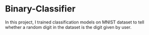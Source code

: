 # Binary-Classifier
In this project, I trained classification models on MNIST dataset to tell whether a random digit in the dataset is the digit given by user. 
